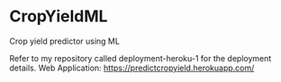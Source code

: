 # CropYieldML
Crop yield predictor using ML

Refer to my repository called deployment-heroku-1 for the deployment details.
Web Application: https://predictcropyield.herokuapp.com/

